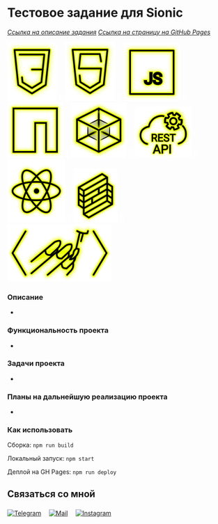 # Тестовое задание для Sionic

_[Ссылка на описание задания](https://sionic.ru/webreact)_
_[Ссылка на страницу на GitHub Pages](https://beagle-elgaeb.github.io/sionic-test/)_

<p>
  <a href="https://developer.mozilla.org/ru/docs/Web/CSS"><img src="readme/icon-css3.svg" alt="CSS3"></a>
  <img src="readme/icon-whitespace-5px.svg"/>
  <a href="https://developer.mozilla.org/ru/docs/Glossary/HTML5"><img src="readme/icon-html5.svg" alt="HTML5"></a>
  <img src="readme/icon-whitespace-5px.svg"/>
  <a href="https://developer.mozilla.org/ru/docs/Web/JavaScript"><img src="readme/icon-js.svg" alt="JS"></a>
  <img src="readme/icon-whitespace-5px.svg"/>
  <a href="https://npmjs.com/"><img src="readme/icon-npm.svg" alt="NPM"></a>
  <img src="readme/icon-whitespace-5px.svg"/>
  <a href="https://webpack.js.org/"><img src="readme/icon-webpack.svg" alt="WebPack"></a>
  <img src="readme/icon-whitespace-5px.svg"/>
  <a href="https://ru.wikipedia.org/wiki/REST"><img src="readme/icon-api.svg" alt="REST API"></a>
  <img src="readme/icon-whitespace-5px.svg"/>
  <a href="https://ru.reactjs.org/"><img src="readme/icon-react.svg" alt="React"></a>
  <img src="readme/icon-whitespace-5px.svg"/>
  <a href="https://formik.org/"><img src="readme/icon-formik.svg" alt="Formik"></a>
  <img src="readme/icon-whitespace-5px.svg"/>
  <a href="https://styled-components.com/"><img src="readme/icon-styled-components.svg" alt="Styled-components"></a>
</p>

### Описание

-

### Функциональность проекта

-

### Задачи проекта

-

### Планы на дальнейшую реализацию проекта

-

### Как использовать

Сборка:
```npm run build```

Локальный запуск:
```npm start```

Деплой на GH Pages:
```npm run deploy```

## Связаться со мной

<p>
  <a href="https://t.me/evgevgevge"><img src="readme/icon-tg.svg" alt="Telegram"></a>
    <img src="readme/icon-whitespace-5px.svg"/>
  <a href="mailto:beagle-elgaeb@ya.ru"><img src="readme/icon-mail.svg" alt="Mail"></a>
    <img src="readme/icon-whitespace-5px.svg"/>
  <a href="https://www.instagram.com/evg._.su/"><img src="readme/icon-inst.svg" alt="Instagram"></a>
</p>
